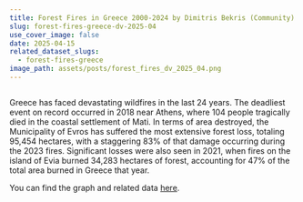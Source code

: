 ```yaml
---
title: Forest Fires in Greece 2000-2024 by Dimitris Bekris (Community)
slug: forest-fires-greece-dv-2025-04
use_cover_image: false
date: 2025-04-15
related_dataset_slugs:
  - forest-fires-greece
image_path: assets/posts/forest_fires_dv_2025_04.png
---
```


<img src="{{ site.baseurl }}/{{ item.image_path | default: 'assets/posts/forest_fires_dv_2025_04.png' }}" class="img-fluid w-100 h-100" alt="">

Greece has faced devastating wildfires in the last 24 years. The deadliest event on record occurred in 2018 near Athens, where 104 people tragically died in the coastal settlement of Mati. In terms of
area destroyed, the Municipality of Evros has suffered the most extensive forest loss, totaling 95,454 hectares, with a staggering 83% of that damage occurring during the 2023 fires. Significant
losses were also seen in 2021, when fires on the island of Evia burned 34,283 hectares of forest, accounting for 47% of the total area burned in Greece that year.

You can find the graph and related data [here](https://dataforgreece.com/en/data-directory/forest-fires-greece/).

